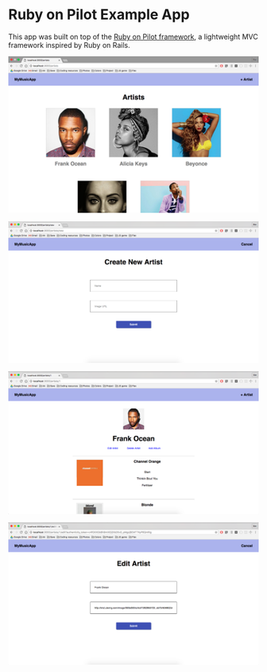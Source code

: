 # Ruby on Pilot Example App

This app was built on top of the [Ruby on Pilot framework](https://github.com/sisiyao/RubyOnPilot), a lightweight MVC framework inspired by Ruby on Rails.

![Artists index](/docs/musicapp.png)

![Create artist](/docs/create_artist.png)

![Show artist](/docs/artist_show.png)

![Edit artist](/docs/edit_artist.png)
